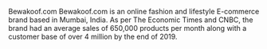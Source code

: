 Bewakoof.com
Bewakoof.com is an online fashion and lifestyle E-commerce brand based in Mumbai, India. As per The Economic Times and CNBC, the brand had an average sales of 650,000 products per month along with a customer base of over 4 million by the end of 2019.
